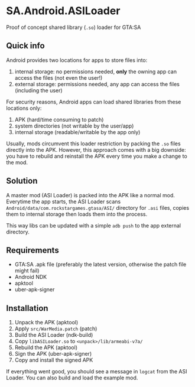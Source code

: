 # SA.Android.ASILoader

Proof of concept shared library (`.so`) loader for GTA:SA

## Quick info

Android provides two locations for apps to store files into:

  1. internal storage: no permissions needed, **only** the owning app can access the files (not even the user!)
  2. external storage: permissions needed, any app can access the files (including the user)

For security reasons, Android apps can load shared libraries from these locations only:

  1. APK (hard/time consuming to patch)
  2. system directories (not writable by the user/app)
  3. internal storage (readable/writable by the app only)

Usually, mods circumvent this loader restriction by packing the `.so` files directly into the APK.
However, this approach comes with a big downside: you have to rebuild and reinstall the APK every time you make a change to the mod.

## Solution

A master mod (ASI Loader) is packed into the APK like a normal mod.
Everytime the app starts, the ASI Loader scans `Android/data/com.rockstargames.gtasa/ASI/` directory for `.asi` files,
copies them to internal storage then loads them into the process.

This way libs can be updated with a simple `adb push` to the app external directory.

## Requirements

- GTA:SA .apk file (preferably the latest version, otherwise the patch file might fail)
- Android NDK
- apktool
- uber-apk-signer

## Installation

1. Unpack the APK (apktool)
2. Apply `src/WarMedia.patch` (patch)
3. Build the ASI Loader (ndk-build)
4. Copy `libASILoader.so` to `<unpack>/lib/armeabi-v7a/`
5. Rebuild the APK (apktool)
6. Sign the APK (uber-apk-signer)
7. Copy and install the signed APK

If everything went good, you should see a message in `logcat` from the ASI Loader.
You can also build and load the example mod.
